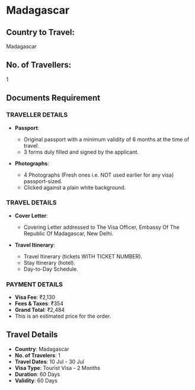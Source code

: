 # Madagascar

## Country to Travel:
Madagascar

## No. of Travellers:
1

## Documents Requirement

### TRAVELLER DETAILS

- **Passport**:
  - Original passport with a minimum validity of 6 months at the time of travel.
  - 3 forms duly filled and signed by the applicant.

- **Photographs**:
  - 4 Photographs (Fresh ones i.e. NOT used earlier for any visa) passport-sized.
  - Clicked against a plain white background.

### TRAVEL DETAILS

- **Cover Letter**:
  - Covering Letter addressed to The Visa Officer, Embassy Of The Republic Of Madagascar, New Delhi.

- **Travel Itinerary**:
  - Travel Itinerary (tickets WITH TICKET NUMBER).
  - Stay Itinerary (hotel).
  - Day-to-Day Schedule.

### PAYMENT DETAILS

- **Visa Fee**: ₹2,130
- **Fees & Taxes**: ₹354
- **Grand Total**: ₹2,484
- This is an estimated price for the order.

## Travel Details

- **Country**: Madagascar
- **No. of Travelers**: 1
- **Travel Dates**: 10 Jul - 30 Jul
- **Visa Type**: Tourist Visa - 2 Months
- **Duration**: 60 Days
- **Validity**: 60 Days
